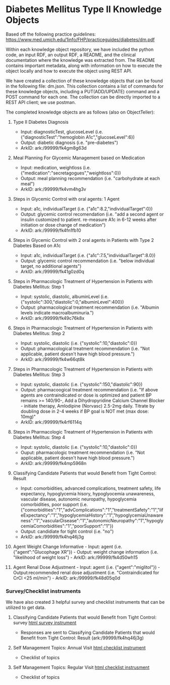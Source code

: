 # Diabetes Mellitus Type II Knowledge Objects
Based off the following practice guidelines: https://www.med.umich.edu/1info/FHP/practiceguides/diabetes/dm.pdf

Within each knowledge object repository, we have included the python code, an input RDF, an output RDF, a README, and the clinical documentation where the knowledge was extracted from. The README contains important metadata, along with information on how to execute the object locally and how to execute the object using REST API.

We have created a collection of these knowledge objects that can be found in the following file: dm.json. This collection contains a list of commands for these knowledge objects, including a PUT(ADD/UPDATE) command and a POST command for each one. The collection can be directly imported to a REST API client; we use postman.


The completed knowledge objects are as follows (also on ObjectTeller):

   1. Type II Diabetes Diagnosis
      - Input: diagnosticTest, glucoseLevel (i.e. {"diagnosticTest":"hemoglobin A1c","glucoseLevel":6})
      - Output: diabetic diagnosis (i.e. "pre-diabetes")
      - ArkID: ark:/99999/fk4gm8g63d
 
   2. Meal Planning For Glycemic Management based on Medication
      - Input: medication, weightloss (i.e. {"medication":"secretagogues","weightloss":0})
      - Output: meal planning recommendation (i.e. "carbohydrate at each meal")
      - ArkID: ark:/99999/fk4vm4hg3v

   3. Steps in Glycemic Control with oral agents: 1 Agent 
      - Input: a1c, individualTarget (i.e. {"a1c":8.2,"individualTarget":0})
      - Output: glycemic control recomendation (i.e. "add a second agent or insulin customized to patient. re-measure A1c in 6-12 weeks after initiation or dose change of medication")
      - ArkID: ark:/99999/fk4fn1fb10

   4. Steps in Glycemic Control with 2 oral agents in Patients with Type 2 Diabetes Based on A1c
      - Input: a1c, individualTarget (i.e. {"a1c":7.5,"individualTarget":8.0})
      - Output: glycemic control recommendation (i.e. "below individual target, no additional agents")
      - ArkID: ark:/99999/fk41g0zd0q

   5. Steps in Pharmacologic Treatment of Hypertension in Patients with Diabetes Mellitus: Step 1 
      - Input: systolic, diastolic, albuminLevel (i.e. {"systolic":300,"diastolic":0,"albuminLevel":400})
      - Output: pharmacological treatment recommendation (i.e. "Albumin levels indicate macroalbuminuria.")
      - ArkID: ark:/99999/fk49c76k8x

   6. Steps in Pharmacologic Treatment of Hypertension in Patients with Diabetes Mellitus: Step 2 
      - Input: systolic, diastolic (i.e. {"systolic":10,"diastolic":0})
      - Output: pharmacological treatment recommendation (i.e. "Not applicable, patient doesn't have high blood pressure.")
      - ArkID: ark:/99999/fk4w66qt8k

   7. Steps in Pharmacologic Treatment of Hypertension in Patients with Diabetes Mellitus: Step 3
      - Input: systolic, diastolic (i.e. {"systolic":150,"diastolic":90})
      - Output: pharmacoogical treatment recommendation (i.e. "If above agents are contraindicated or dose is optimized and patient BP remains >= 140/90-, Add a Dihydropyridine Calcium Channel Blocker - initiate therapy, Amlodipine (Norvasc) 2.5-2mg daily. Titrate by doubling dose in 2-4 weeks if BP goal is NOT met (max dose: 10mg)"
      - ArkID: ark:/99999/fk4rf6114q

   8. Steps in Pharmacologic Treatment of Hypertension in Patients with Diabetes Mellitus: Step 4 
      - Input: systolic, diastolic (i.e. {"systolic":10,"diastolic":0})
      - Ouput: pharmacologic treatment recommendation (i.e. "Not applicable, patient doesn't have high blood pressure.")
      - ArkID: ark:/99999/fk4mp5968n

   9. Classifying Candidate Patients that would Benefit from Tight Control: Result
       - Input: comorbidities, advanced complications, treatment safety, life expectancy, hypoglycemia hisory, hypoglyocemia unawareness, vascular disease, autonomic neuropathy, hypoglycemia comorbidities, poor support (i.e. {"comorbidities":"1","advComplications":"1","treatmentSafety":"1","lifeExpectancy":"1","hypoglycemiaHistory":"1","hypoglycemiaUnawareness":"1","vascularDisease":"1","autonomicNeuropathy":"1","hypoglycemiaComorbidities":"1","poorSupport":"1"})
      - Output: candidiate for tight control (i.e.  "no")
      - ArkID: ark:/99999/fk4hq46j3g

   10. Agent Weight Change Informative 
      - Input: agent (i.e. {"agent":"Glucophage XR"})
      - Output: weight change information (i.e. "likelihood of weight loss")
      - ArkID: ark:/99999/fk4d50wh15

   11. Agent Renal Dose Adjustment 
      - Input: agent (i.e. {"agent":"miglitol"})
      - Output:recommended renal dose adjustment (i.e. "Contraindicated for CrCl <25 ml/min")
      - ArkID: ark:/99999/fk48d05q0d


### Survey/Checklist instruments
We have also created 3 helpful survey and checklist instruments that can be utilized to get data.

   1. Classifying Candidate Patients that would Benefit from Tight Control: survey [html survey instrument](./classifying-candidate-for-tight-control/resource/classifying-candidate-for-tight-control-of-blood-glucose.html)
      - Responses are sent to Classifying Candidate Patients that would Benefit from Tight Control: Result (ark:/99999/fk4hq46j3g)

   2. Self Management Topics: Annual Visit [html checklist instrument](./self-management-topics/annual/self-management-topics-annual.html)
      - Checklist of topics

   3. Self Management Topics: Regular Visit [html checklist instrusment](./self-management-topics/regular/self-management-topics-regular.html)
      - Checklist of topics
